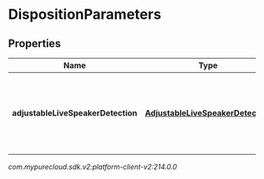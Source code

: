 # DispositionParameters


## Properties

| Name | Type | Description | Notes |
| ------------ | ------------- | ------------- | ------------- |
| **adjustableLiveSpeakerDetection** | [**AdjustableLiveSpeakerDetection**](AdjustableLiveSpeakerDetection) | ALSD evaluation inputs and output (isPersonalLikely) of the ALSD detector the last time it ran on the call (could be multiple times) |  [optional] |




_com.mypurecloud.sdk.v2:platform-client-v2:214.0.0_
